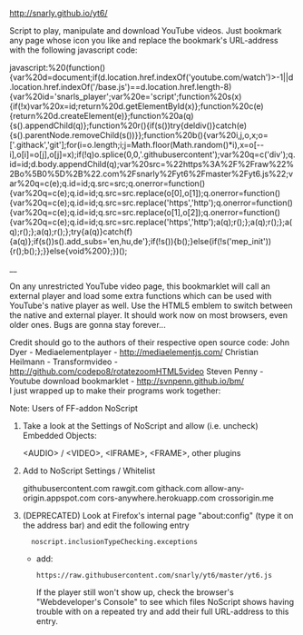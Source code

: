 http://snarly.github.io/yt6/

Script to play, manipulate and download YouTube videos. Just bookmark any page whose icon you like and replace the bookmark's URL-address with the following javascript code:

javascript:%20(function(){var%20d=document;if(d.location.href.indexOf('youtube.com/watch')>-1||d.location.href.indexOf('/base.js')==d.location.href.length-8){var%20id='snarls_player';var%20e='script';function%20s(x){if(!x)var%20x=id;return%20d.getElementById(x)};function%20c(e){return%20d.createElement(e)};function%20a(q){s().appendChild(q)};function%20r(){if(s())try{deldiv()}catch(e){s().parentNode.removeChild(s())}};function%20b(){var%20i,j,o,x;o=['.githack','git'];for(i=o.length;i;j=Math.floor(Math.random()*i),x=o[--i],o[i]=o[j],o[j]=x);if(!q)o.splice(0,0,'.githubusercontent');var%20q=c('div');q.id=id;d.body.appendChild(q);var%20src=%22https%3A%2F%2Fraw%22%2Bo%5B0%5D%2B%22.com%2Fsnarly%2Fyt6%2Fmaster%2Fyt6.js%22;var%20q=c(e);q.id=id;q.src=src;q.onerror=function(){var%20q=c(e);q.id=id;q.src=src.replace(o[0],o[1]);q.onerror=function(){var%20q=c(e);q.id=id;q.src=src.replace('https','http');q.onerror=function(){var%20q=c(e);q.id=id;q.src=src.replace(o[1],o[2]);q.onerror=function(){var%20q=c(e);q.id=id;q.src=src.replace('https','http');a(q);r();};a(q);r();};a(q);r();};a(q);r();};try{a(q)}catch(f){a(q)};if(s())s().add_subs='en,hu,de'};if(!s()){b();}else{if(!s('mep_init')){r();b();};}}else{void%200};})();


__

On any unrestricted YouTube video page, this bookmarklet will call an external player and load some extra functions which can be used with YouTube's native player as well. Use the HTML5 emblem to switch between the native and external player. It should work now on most browsers, even older ones. Bugs are gonna stay forever...


Credit should go to the authors of their respective open source code:
   John Dyer - Mediaelementplayer - http://mediaelementjs.com/
   Christian Heilmann - Transformvideo - http://github.com/codepo8/rotatezoomHTML5video
   Steven Penny - Youtube download bookmarklet - http://svnpenn.github.io/bm/   
I just wrapped up to make their programs work together:



Note: Users of FF-addon NoScript

1. Take a look at the Settings of NoScript and allow (i.e. uncheck) Embedded Objects:

      \<AUDIO\> / \<VIDEO\>,
      \<IFRAME\>,
      \<FRAME\>,
      other plugins

2. Add to NoScript Settings / Whitelist

      githubusercontent.com
      rawgit.com
      githack.com
      allow-any-origin.appspot.com
      cors-anywhere.herokuapp.com
      crossorigin.me


3. (DEPRECATED) Look at Firefox's internal page "about:config" (type it on the address bar) and edit the following entry
      
         noscript.inclusionTypeChecking.exceptions
   - add:
   
         https://raw.githubusercontent.com/snarly/yt6/master/yt6.js

      If the player still won't show up, check the browser's "Webdeveloper's Console" to see which files
      NoScript shows having trouble with on a repeated try and add their full URL-address to this entry.

